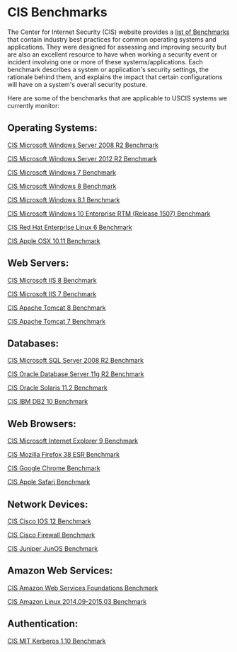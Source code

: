 # CIS Benchmarks
 
The Center for Internet Security (CIS) website provides a [list of
Benchmarks](https://benchmarks.cisecurity.org/downloads/latest/) that
contain industry best practices for common operating systems and
applications.  They were designed for assessing and improving security
but are also an excellent resource to have when working a security event
or incident involving one or more of these systems/applications.  Each
benchmark describes a system or application's security settings, the
rationale behind them, and explains the impact that certain
configurations will have on a system's overall security posture.
 
Here are some of the benchmarks that are applicable to USCIS systems we
currently monitor:
 
## Operating Systems:
 
[CIS Microsoft Windows Server 2008 R2
Benchmark](https://benchmarks.cisecurity.org/en-us/?route=downloads.show.single.windows2008R2.210)
 
[CIS Microsoft Windows Server 2012 R2
Benchmark](https://benchmarks.cisecurity.org/en-us/?route=downloads.show.single.windows2012R2.210)
 
[CIS Microsoft Windows 7
Benchmark](https://benchmarks.cisecurity.org/en-us/?route=downloads.show.single.windows7.210)
 
[CIS Microsoft Windows 8
Benchmark](https://benchmarks.cisecurity.org/en-us/?route=downloads.show.single.windows8.100)
 
[CIS Microsoft Windows 8.1
Benchmark](https://benchmarks.cisecurity.org/en-us/?route=downloads.show.single.windows81.210)
 
[CIS Microsoft Windows 10 Enterprise RTM (Release 1507)
Benchmark](https://benchmarks.cisecurity.org/en-us/?route=downloads.show.single.windows10.100)
 
[CIS Red Hat Enterprise Linux 6
Benchmark](https://benchmarks.cisecurity.org/en-us/?route=downloads.show.single.rhel6.140)
 
[CIS Apple OSX 10.11
Benchmark](https://benchmarks.cisecurity.org/en-us/?route=downloads.show.single.osx1011.100)
 
## Web Servers:
 
[CIS Microsoft IIS 8
Benchmark](https://benchmarks.cisecurity.org/en-us/?route=downloads.show.single.iis8.140)
 
[CIS Microsoft IIS 7
Benchmark](https://benchmarks.cisecurity.org/en-us/?route=downloads.show.single.iis7.171)
 
[CIS Apache Tomcat 8
Benchmark](https://benchmarks.cisecurity.org/en-us/?route=downloads.show.single.tomcat8.100)
 
[CIS Apache Tomcat 7
Benchmark](https://benchmarks.cisecurity.org/en-us/?route=downloads.show.single.tomcat7.100)
 
## Databases:
 
[CIS Microsoft SQL Server 2008 R2
Benchmark](https://benchmarks.cisecurity.org/en-us/?route=downloads.show.single.sql2008DB.130)
 
[CIS Oracle Database Server 11g R2
Benchmark](https://benchmarks.cisecurity.org/en-us/?route=downloads.show.single.oracle11gR2.210)
 
[CIS Oracle Solaris 11.2
Benchmark](https://benchmarks.cisecurity.org/en-us/?route=downloads.show.single.solaris11u2.110)
 
[CIS IBM DB2 10
Benchmark](https://benchmarks.cisecurity.org/en-us/?route=downloads.show.single.db210.100)
 
## Web Browsers:
 
[CIS Microsoft Internet Explorer 9
Benchmark](https://benchmarks.cisecurity.org/en-us/?route=downloads.show.single.ie9.100)
 
[CIS Mozilla Firefox 38 ESR
Benchmark](https://benchmarks.cisecurity.org/en-us/?route=downloads.show.single.firefoxesr38.100)
 
[CIS Google Chrome
Benchmark](https://benchmarks.cisecurity.org/en-us/?route=downloads.show.single.chrome.110)
 
[CIS Apple Safari
Benchmark](https://benchmarks.cisecurity.org/en-us/?route=downloads.show.single.safari.100)
 
## Network Devices:
 
[CIS Cisco IOS 12
Benchmark](https://benchmarks.cisecurity.org/en-us/?route=downloads.show.single.ios12.400)
 
[CIS Cisco Firewall
Benchmark](https://benchmarks.cisecurity.org/en-us/?route=downloads.show.single.firewall.302)
 
[CIS Juniper JunOS
Benchmark](https://benchmarks.cisecurity.org/en-us/?route=downloads.show.single.junos.101)
 
## Amazon Web Services:
 
[CIS Amazon Web Services Foundations
Benchmark](https://benchmarks.cisecurity.org/en-us/?route=downloads.show.single.awsfoundations.100)
 
[CIS Amazon Linux 2014.09-2015.03
Benchmark](https://benchmarks.cisecurity.org/en-us/?route=downloads.show.single.amazon2014.101)
 
## Authentication:
 
[CIS MIT Kerberos 1.10
Benchmark](https://benchmarks.cisecurity.org/en-us/?route=downloads.show.single.mitkerberos110.100)
 